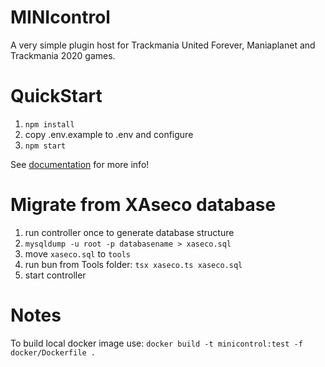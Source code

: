 # MINIcontrol
A very simple plugin host for Trackmania United Forever, Maniaplanet and Trackmania 2020 games.

# QuickStart

1. `npm install`
2. copy .env.example to .env and configure
3. `npm start`

See [documentation](./documentation/index.md) for more info!

# Migrate from XAseco database

1. run controller once to generate database structure
2. `mysqldump -u root -p databasename > xaseco.sql`
3. move `xaseco.sql` to `tools`
5. run bun from Tools folder: `tsx xaseco.ts xaseco.sql`
6. start controller


# Notes
To build local docker image use: `docker build -t minicontrol:test -f docker/Dockerfile . `
